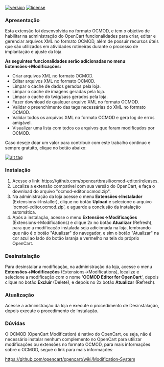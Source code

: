 [![version][versao-badge]][CHANGELOG] [![license][licenca-badge]][LICENSE]

### Apresentação

Esta extensão foi desenvolvida no formato OCMOD, e tem o objetivo de habilitar na administração do OpenCart funcionalidades para criar, editar e gerenciar arquivos XML no formato OCMOD, além de possuir recursos úteis que são utilizados em atividades rotineiras durante o processo de implantação e ajuste da loja.

**As seguintes funcionalidades serão adicionadas no menu Extensões→Modificações:**

- Criar arquivos XML no formato OCMOD.
- Editar arquivos XML no formato OCMOD.
- Limpar o cache de dados gerados pela loja.
- Limpar o cache de imagens geradas pela loja.
- Limpar o cache do twig/sass gerados pela loja.
- Fazer download de qualquer arquivo XML no formato OCMOD.
- Validar o preenchimento das tags necessárias do XML no formato OCMOD.
- Validar todos os arquivos XML no formato OCMOD e gera log de erros amigável.
- Visualizar uma lista com todos os arquivos que foram modificados por OCMOD.

Caso deseje doar um valor para contribuir com este trabalho continuo e sempre gratuito, clique no botão abaixo:

[![alt tag](https://www.paypalobjects.com/pt_BR/BR/i/btn/btn_donateCC_LG.gif)](https://www.paypal.com/cgi-bin/webscr?cmd=_s-xclick&hosted_button_id=7G9TR9PXS6G5J)

### Instalação

 1. Acesse o link: https://github.com/opencartbrasil/ocmod-editor/releases.
 2. Localize a extensão compatível com sua versão do OpenCart, e faça o download do arquivo "ocmod-editor.ocmod.zip".
 3. Na administração da loja acesse o menu **Extensões→Instalador** (Extensions→Installer), clique no botão **Upload** e selecione o arquivo 'ocmod-editor.ocmod.zip', e aguarde a conclusão da instalação automática.
 5. Após a instalação, acesse o menu **Extensões→Modificações** (Extensions→Modifications) e clique 2x no botão **Atualizar** (Refresh), para que a modificação instalada seja adicionada na loja, lembrando que não é o botão "Atualizar" do navegador, e sim o botão "Atualizar" na cor azul ao lado do botão laranja e vermelho na tela do próprio OpenCart.

### Desinstalação

Para desinstalar a modificação, na administração da loja, acesse o menu **Extensões→Modificações** (Extensions→Modifications),  localize e selecione a modificação com o nome '**OCMOD Editor for OpenCart**', depois clique no botão **Excluir** (Delete), e depois no 2x botão **Atualizar** (Refresh).

### Atualização

Acesse a administração da loja e execute o procedimento de Desinstalação, depois execute o procedimento de Instalação.

### Dúvidas

O OCMOD (OpenCart Modification) é nativo do OpenCart, ou seja, não é necessário instalar nenhum complemento no OpenCart para utilizar modificações ou extensões no formato OCMOD, para mais informações sobre o OCMOD, segue o link para mais informações:

https://github.com/opencart/opencart/wiki/Modification-System

[versao-badge]: https://img.shields.io/badge/versão-3.1.0-blue.svg
[CHANGELOG]: ./CHANGELOG.md
[licenca-badge]: https://img.shields.io/badge/licença-GPLv3-blue.svg
[LICENSE]: ./LICENSE